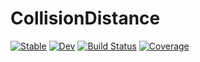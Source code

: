 # CollisionDistance

[![Stable](https://img.shields.io/badge/docs-stable-blue.svg)](https://malenickymartin.github.io/CollisionDistance.jl/stable/)
[![Dev](https://img.shields.io/badge/docs-dev-blue.svg)](https://malenickymartin.github.io/CollisionDistance.jl/dev/)
[![Build Status](https://github.com/malenickymartin/CollisionDistance.jl/actions/workflows/CI.yml/badge.svg?branch=main)](https://github.com/malenickymartin/CollisionDistance.jl/actions/workflows/CI.yml?query=branch%3Amain)
[![Coverage](https://codecov.io/gh/malenickymartin/CollisionDistance.jl/branch/main/graph/badge.svg)](https://codecov.io/gh/malenickymartin/CollisionDistance.jl)
